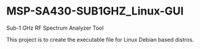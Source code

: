 MSP-SA430-SUB1GHZ_Linux-GUI
===========================

Sub-1 GHz RF Spectrum Analyzer Tool

This project is to create the executable file for Linux Debian based distros.
